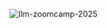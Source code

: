 ![llm-zoomcamp-2025](https://github.com/user-attachments/assets/4b600768-14a3-4459-9e28-9d1cbf06d725)
